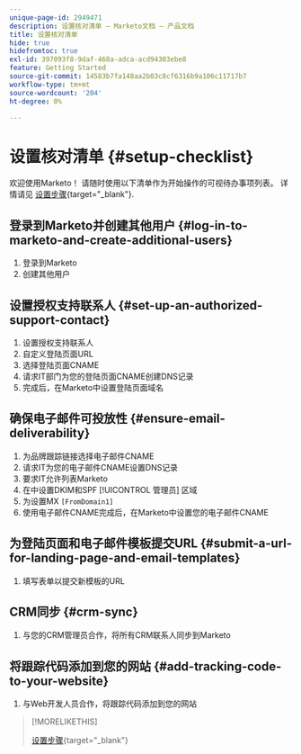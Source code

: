 ```yaml
---
unique-page-id: 2949471
description: 设置核对清单 — Marketo文档 — 产品文档
title: 设置核对清单
hide: true
hidefromtoc: true
exl-id: 397093f8-9daf-468a-adca-acd94303ebe8
feature: Getting Started
source-git-commit: 14583b7fa148aa2b03c8cf6316b9a106c11717b7
workflow-type: tm+mt
source-wordcount: '204'
ht-degree: 0%

---
```


# 设置核对清单 {#setup-checklist}

欢迎使用Marketo！ 请随时使用以下清单作为开始操作的可视待办事项列表。 详情请见 [设置步骤](/help/marketo/getting-started/initial-setup/setup-steps.md){target="_blank"}.

## 登录到Marketo并创建其他用户 {#log-in-to-marketo-and-create-additional-users}

1. 登录到Marketo
1. 创建其他用户

## 设置授权支持联系人 {#set-up-an-authorized-support-contact}

1. 设置授权支持联系人
1. 自定义登陆页面URL
1. 选择登陆页面CNAME
1. 请求IT部门为您的登陆页面CNAME创建DNS记录
1. 完成后，在Marketo中设置登陆页面域名

## 确保电子邮件可投放性 {#ensure-email-deliverability}

1. 为品牌跟踪链接选择电子邮件CNAME
1. 请求IT为您的电子邮件CNAME设置DNS记录
1. 要求IT允许列表Marketo
1. 在中设置DKIM和SPF [!UICONTROL 管理员] 区域
1. 为设置MX `[FromDomain1]`
1. 使用电子邮件CNAME完成后，在Marketo中设置您的电子邮件CNAME

## 为登陆页面和电子邮件模板提交URL {#submit-a-url-for-landing-page-and-email-templates}

1. 填写表单以提交新模板的URL

## CRM同步 {#crm-sync}

1. 与您的CRM管理员合作，将所有CRM联系人同步到Marketo

## 将跟踪代码添加到您的网站 {#add-tracking-code-to-your-website}

1. 与Web开发人员合作，将跟踪代码添加到您的网站

>[!MORELIKETHIS]
>
>[设置步骤](/help/marketo/getting-started/initial-setup/setup-steps.md){target="_blank"}
